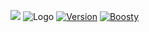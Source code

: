 [<img src="https://github.com/modrinth/art/blob/main/Branding/Badge/badge-dark.svg"/>](https://modrinth.com/project/fog-galaxies)
![Logo](https://www.logoai.com/logo/5706407)
[![Version](https://img.shields.io/badge/1.0.0-pdw?style=for-the-badge&logoColor=white&logoSize=amd&label=release&labelColor=black&color=gray)](https://modrinth.com/project/fog-galaxies) [![Boosty](https://img.shields.io/badge/SUPPORT-pdw?style=for-the-badge&logo=boosty&logoColor=white&logoSize=amd&labelColor=black&color=orange&link=https%3A%2F%2Fboosty.to%2Fpdw)](https://boosty.to/flykins)
